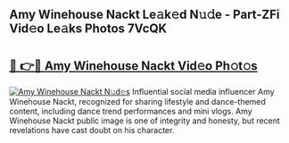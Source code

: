 ## Amy Winehouse Nackt Le𝚊k𝚎d N𝚞𝚍e - Part-ZFi Vid𝚎o Le𝚊ks Photos 7VcQK

# <h2><a href="http://fb6bftz.evod.top/?m=Amy+Winehouse+Nackt">🔗 👉🔴 Amy Winehouse Nackt Vid𝚎o Ph𝚘t𝚘s</a></h2>

[![Amy Winehouse Nackt N𝚞d𝚎s](https://i.imgur.com/8V9OHl7.gif)](http://fb6bftz.evod.top/?m=Amy+Winehouse+Nackt)
Influential social media influencer Amy Winehouse Nackt, recognized for sharing lifestyle and dance-themed content, including dance trend performances and mini vlogs. Amy Winehouse Nackt public image is one of integrity and honesty, but recent revelations have cast doubt on his character. 
